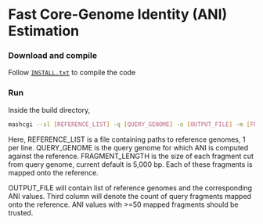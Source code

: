 Fast Core-Genome Identity (ANI) Estimation
========================================================================

### Download and compile

Follow [`INSTALL.txt`](INSTALL.txt) to compile the code

### Run

Inside the build directory, 

```sh
mashcgi --sl [REFERENCE_LIST] -q [QUERY_GENOME] -o [OUTPUT_FILE] -m [FRAGMENT_LENGTH] --pi 80
```

Here, REFERENCE_LIST is a file containing paths to reference genomes, 1 per line. QUERY_GENOME is the query genome for which ANI is computed against the reference. FRAGMENT_LENGTH is the size of each fragment cut from query genome, current default is 5,000 bp. Each of these fragments is mapped onto the reference.

OUTPUT_FILE will contain list of reference genomes and the corresponding ANI values. Third column will denote the count of query fragments mapped onto the reference. ANI values with >=50 mapped fragments should be trusted.
